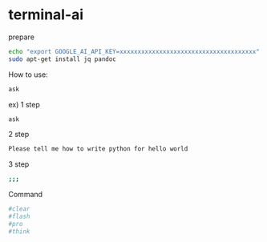 # terminal-ai

prepare
```bash
echo "export GOOGLE_AI_API_KEY=xxxxxxxxxxxxxxxxxxxxxxxxxxxxxxxxxxxxxx" >> ~/.bashrc
sudo apt-get install jq pandoc
```

How to use:
```bash
ask
```

ex)
1 step
```bash
ask
```

2 step
```bash
Please tell me how to write python for hello world
```

3 step
```bash
;;;
```

Command
```bash
#clear
#flash
#pro
#think
```
